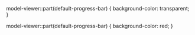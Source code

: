 <!-- Remove The Loader background or Add Loader background Color In model-viewer -->

<!-- Remove background -->
model-viewer::part(default-progress-bar) {
    background-color: transparent;
}

<!-- Add background -->
model-viewer::part(default-progress-bar) {
    background-color: red;
}
